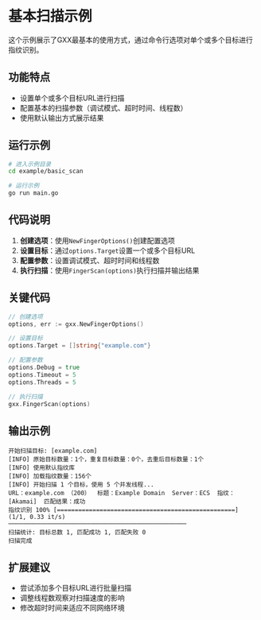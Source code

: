 # 基本扫描示例

这个示例展示了GXX最基本的使用方式，通过命令行选项对单个或多个目标进行指纹识别。

## 功能特点

- 设置单个或多个目标URL进行扫描
- 配置基本的扫描参数（调试模式、超时时间、线程数）
- 使用默认输出方式展示结果

## 运行示例

```bash
# 进入示例目录
cd example/basic_scan

# 运行示例
go run main.go
```

## 代码说明

1. **创建选项**：使用`NewFingerOptions()`创建配置选项
2. **设置目标**：通过`options.Target`设置一个或多个目标URL
3. **配置参数**：设置调试模式、超时时间和线程数
4. **执行扫描**：使用`FingerScan(options)`执行扫描并输出结果

## 关键代码

```go
// 创建选项
options, err := gxx.NewFingerOptions()

// 设置目标
options.Target = []string{"example.com"}

// 配置参数
options.Debug = true
options.Timeout = 5
options.Threads = 5

// 执行扫描
gxx.FingerScan(options)
```

## 输出示例

```
开始扫描目标: [example.com]
[INFO] 原始目标数量：1个，重复目标数量：0个，去重后目标数量：1个
[INFO] 使用默认指纹库
[INFO] 加载指纹数量：156个
[INFO] 开始扫描 1 个目标，使用 5 个并发线程...
URL：example.com （200）  标题：Example Domain  Server：ECS  指纹：[Akamai]  匹配结果：成功
指纹识别 100% [==================================================] (1/1, 0.33 it/s)
──────────────────────────────────────────────────
扫描统计: 目标总数 1, 匹配成功 1, 匹配失败 0
扫描完成
```

## 扩展建议

- 尝试添加多个目标URL进行批量扫描
- 调整线程数观察对扫描速度的影响
- 修改超时时间来适应不同网络环境 